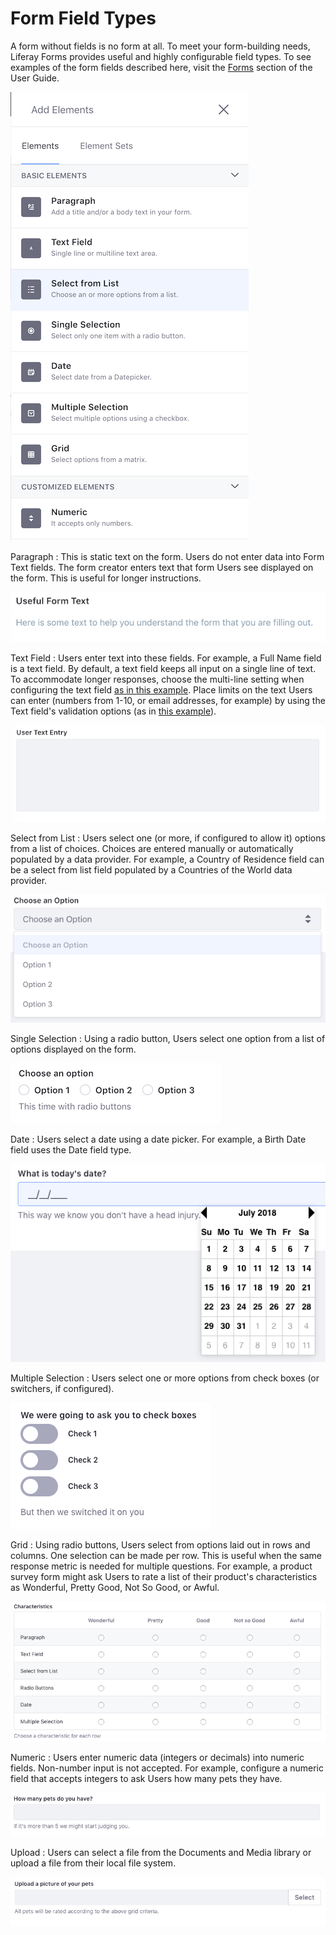 # Form Field Types [](id=form-field-types)

A form without fields is no form at all. To meet your form-building needs,
Liferay Forms provides useful and highly configurable field types. To see
examples of the form fields described here, visit the [Forms](/discover/portal/-/knowledge_base/7-1/forms)
section of the User Guide.

![Figure 1: There are many useful form field types out of the box.](../images/forms-field-types.png)

Paragraph
: This is static text on the form. Users do not enter data into Form Text
fields. The form creator enters text that form Users see displayed on the form.
This is useful for longer instructions.

![Figure 2: Use Paragraph fields to enter longer instructions on Form Pages.](../images/forms-paragraph.png)

Text Field
: Users enter text into these fields. For example, a Full Name field is a text
field. By default, a text field keeps all input on a single line of text. To
accommodate longer responses, choose the multi-line setting when configuring the
text field 
[as in this example](/discover/portal/-/knowledge_base/7-1/creating-and-managing-forms#building-a-form).
Place limits on the text Users can enter (numbers from 1-10, or email addresses,
for example) by using the Text field's validation options (as in [this
example](/discover/portal/-/knowledge_base/7-1/validating-text-and-numeric-fields)).

![Figure 3: Text fields can be single line or multi-line.](../images/forms-multiline.png)

Select from List
: Users select one (or more, if configured to allow it) options from a 
list of choices. Choices are entered manually or automatically populated by
a data provider. For example, a Country of Residence field can be a
select from list field populated by a Countries of the World data provider. 

![Figure 4: Use a select from list field to let Users choose predefined options.](../images/forms-select-list.png)

Single Selection
: Using a radio button, Users select one option from a list of options displayed
on the form. 

![Figure 5: Single selection fields allow only one selection.](../images/forms-single-selection.png)

Date
: Users select a date using a date picker. For example, a Birth Date field uses
the Date field type.

![Figure 6: Date fields show a date picker so Users enter a valid date.](../images/forms-date.png)

Multiple Selection
: Users select one or more options from check boxes (or switchers, if
configured).

![Figure 7: Multiple selection fields can use a switcher.](../images/forms-switcher.png)

Grid
: Using radio buttons, Users select from options laid out in rows and columns.
One selection can be made per row. This is useful when the same response metric
is needed for multiple questions. For example, a product survey form might ask
Users to rate a list of their product's characteristics as Wonderful, Pretty
Good, Not So Good, or Awful.

![Figure 8: Grid fields use the same options (columns) for multiple categories (rows).](../images/forms-grid.png)

Numeric
: Users enter numeric data (integers or decimals) into numeric fields.
Non-number input is not accepted. For example, configure a numeric field that
accepts integers to ask Users how many pets they have.

![Figure 9: Numeric fields accept only numeric input.](../images/forms-numeric.png)

Upload
: Users can select a file from the Documents and Media library or upload a file
from their local file system.

![Figure 9: Upload fields let Users attach files to the form.](../images/forms-upload.png)
